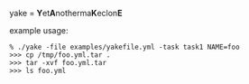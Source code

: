yake = **Y**et**A**notherma**K**eclon**E**


example usage:
```
% ./yake -file examples/yakefile.yml -task task1 NAME=foo
>>> cp /tmp/foo.yml.tar .
>>> tar -xvf foo.yml.tar
>>> ls foo.yml
```
